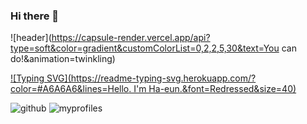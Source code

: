 ### Hi there 👋

![header](https://capsule-render.vercel.app/api?type=soft&color=gradient&customColorList=0,2,2,5,30&text=You can do!&animation=twinkling)

[![Typing SVG](https://readme-typing-svg.herokuapp.com/?color=#A6A6A6&lines=Hello. I'm Ha-eun.&font=Redressed&size=40)](https://git.io/typing-svg)



![github](https://img.shields.io/badge/GitHub-100000?style=for-the-badge&logo=github&logoColor=white)
![myprofiles](https://github-readme-stats.vercel.app/api?username=HEun0420&theme=blue-green)
